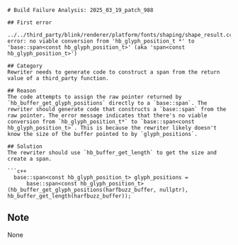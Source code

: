 ```
# Build Failure Analysis: 2025_03_19_patch_988

## First error

../../third_party/blink/renderer/platform/fonts/shaping/shape_result.cc:1455:41: error: no viable conversion from 'hb_glyph_position_t *' to 'base::span<const hb_glyph_position_t>' (aka 'span<const hb_glyph_position_t>')

## Category
Rewriter needs to generate code to construct a span from the return value of a third_party function.

## Reason
The code attempts to assign the raw pointer returned by `hb_buffer_get_glyph_positions` directly to a `base::span`. The rewriter should generate code that constructs a `base::span` from the raw pointer. The error message indicates that there's no viable conversion from `hb_glyph_position_t*` to `base::span<const hb_glyph_position_t>`. This is because the rewriter likely doesn't know the size of the buffer pointed to by `glyph_positions`.

## Solution
The rewriter should use `hb_buffer_get_length` to get the size and create a span.

```c++
  base::span<const hb_glyph_position_t> glyph_positions =
      base::span<const hb_glyph_position_t>(hb_buffer_get_glyph_positions(harfbuzz_buffer, nullptr), hb_buffer_get_length(harfbuzz_buffer));
```

## Note
None